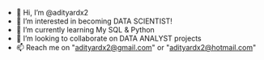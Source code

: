 - 👋 Hi, I’m @adityardx2
- 👀 I’m interested in becoming DATA SCIENTIST!
- 🌱 I’m currently learning My SQL & Python
- 💞️ I’m looking to collaborate on DATA ANALYST projects
- 📫 Reach me on "adityardx2@gmail.com" or "adityardx2@hotmail.com"

<!---
adityardx2/adityardx2 is a ✨ special ✨ repository because its `README.md` (this file) appears on your GitHub profile.
You can click the Preview link to take a look at your changes.
--->

